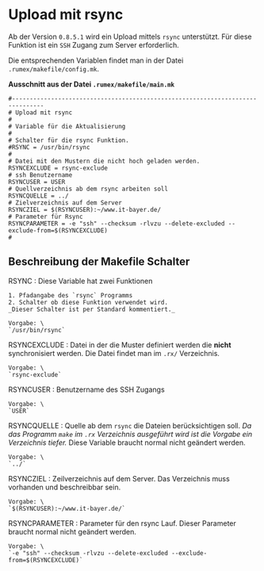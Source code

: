 Upload mit rsync
================================

Ab der Version `0.8.5.1` wird ein Upload mittels `rsync` unterstützt.
Für diese Funktion ist ein `SSH` Zugang zum Server erforderlich.


Die entsprechenden Variablen findet man in der Datei
`.rumex/makefile/config.mk`.



**Ausschnitt aus der Datei `.rumex/makefile/main.mk`**

~~~
#-------------------------------------------------------------------------------
# Upload mit rsync
# 
# Variable für die Aktualisierung
#
# Schalter für die rsync Funktion.
#RSYNC = /usr/bin/rsync
#
# Datei mit den Mustern die nicht hoch geladen werden.
RSYNCEXCLUDE = rsync-exclude
# ssh Benutzername
RSYNCUSER = USER
# Quellverzeichnis ab dem rsync arbeiten soll
RSYNCQUELLE = ../
# Zielverzeichnis auf dem Server
RSYNCZIEL = $(RSYNCUSER):~/www.it-bayer.de/
# Parameter für Rsync
RSYNCPARAMETER = -e "ssh" --checksum -rlvzu --delete-excluded --exclude-from=$(RSYNCEXCLUDE)
#
~~~





Beschreibung der Makefile Schalter
------------------------------------------------------------

RSYNC
:	Diese Variable hat zwei Funktionen

	1. Pfadangabe des `rsync` Programms
	2. Schalter ob diese Funktion verwendet wird.
	_Dieser Schalter ist per Standard kommentiert._

	Vorgabe: \
	`/usr/bin/rsync`


RSYNCEXCLUDE
:	Datei in der die Muster definiert werden die **nicht**
	synchronisiert werden. Die Datei findet man im `.rx/`
	Verzeichnis.
	
	Vorgabe: \
	`rsync-exclude`


RSYNCUSER
:	Benutzername des SSH Zugangs 
	
	Vorgabe: \
	`USER`

RSYNCQUELLE 
:	Quelle ab dem `rsync` die Dateien berücksichtigen soll.
	_Da das Programm `make` im `.rx` Verzeichnis ausgeführt
	wird ist die Vorgabe ein Verzeichnis tiefer._
	Diese Variable braucht normal nicht geändert werden.
	
	Vorgabe: \
	`../`

RSYNCZIEL 
:	Zeilverzeichnis auf dem Server.
	Das Verzeichnis muss vorhanden und beschreibbar sein.
	
	Vorgabe: \
	`$(RSYNCUSER):~/www.it-bayer.de/`

RSYNCPARAMETER
:	Parameter für den rsync Lauf.
	Dieser Parameter braucht normal nicht geändert werden.
	
	Vorgabe: \
	`-e "ssh" --checksum -rlvzu --delete-excluded --exclude-from=$(RSYNCEXCLUDE)`


